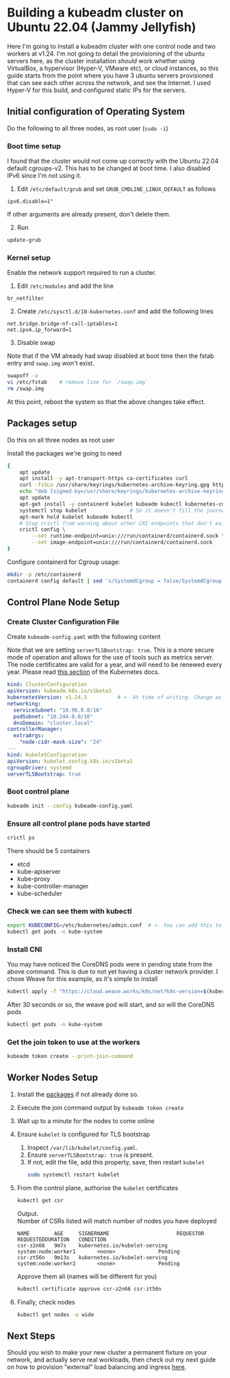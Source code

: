 # Building a kubeadm cluster on Ubuntu 22.04 (Jammy Jellyfish)

Here I'm going to install a kubeadm cluster with one control node and two workers at v1.24. I'm not going to detail the provisioning of the ubuntu servers here, as the cluster installation *should* work whether using VirtualBox, a hypervisor (Hyper-V, VMware etc), or cloud instances, so this guide starts from the point where you have 3 ubuntu servers provisioned that can see each other across the network, and see the Internet. I used Hyper-V for this build, and configured static IPs for the servers.

## Initial configuration of Operating System

Do the following to all three nodes, as root user (`sudo -i`)

### Boot time setup

I found that the cluster would not come up correctly with the Ubuntu 22.04 default cgroups-v2. This has to be changed at boot time. I also disabled IPv6 since I'm not using it.

1. Edit `/etc/default/grub` and set `GRUB_CMDLINE_LINUX_DEFAULT` as follows

```
ipv6.disable=1"
```

If other arguments are already present, don't delete them.

2. Run

```bash
update-grub
```

### Kernel setup

Enable the network support required to run a cluster.

1. Edit `/etc/modules` and add the line

```
br_netfilter
```

2. Create `/etc/sysctl.d/10-kubernetes.conf` and add the following lines

```
net.bridge.bridge-nf-call-iptables=1
net.ipv4.ip_forward=1
```

3. Disable swap

Note that if the VM already had swap disabled at boot time then the fstab entry and `swap.img` won't exist.

```bash
swapoff -a
vi /etc/fstab    # remove line for `/swap.img`
rm /swap.img
```

At this point, reboot the system so that the above changes take effect.

## Packages setup

Do this on all three nodes as root user

Install the packages we're going to need

```bash
{
    apt update
    apt install -y apt-transport-https ca-certificates curl
    curl -fsSLo /usr/share/keyrings/kubernetes-archive-keyring.gpg https://packages.cloud.google.com/apt/doc/apt-key.gpg
    echo "deb [signed-by=/usr/share/keyrings/kubernetes-archive-keyring.gpg] https://apt.kubernetes.io/ kubernetes-xenial main" > /etc/apt/sources.list.d/kubernetes.list
    apt update
    apt-get install -y containerd kubelet kubeadm kubectl kubernetes-cni
    systemctl stop kubelet              # So it doesn't fill the journal with errors
    apt-mark hold kubelet kubeadm kubectl
    # Stop crictl from warning about other CRI endpoints that don't exist
    crictl config \
        --set runtime-endpoint=unix:///run/containerd/containerd.sock \
        --set image-endpoint=unix:///run/containerd/containerd.sock
}
```

Configure containerd for Cgroup usage:

```bash
mkdir -p /etc/containerd
containerd config default | sed 's/SystemdCgroup = false/SystemdCgroup = true/' > /etc/containerd/config.toml
```

## Control Plane Node Setup

### Create Cluster Configuration File

Create `kubeadm-config.yaml` with the following content

Note that we are setting `serverTLSBootstrap: true`. This is a more secure mode of operation and allows for the use of tools such as metrics server. The node certificates are valid for a year, and will need to be renewed every year. Please read [this section](https://kubernetes.io/docs/tasks/administer-cluster/kubeadm/kubeadm-certs/#kubelet-serving-certs) of the Kubernetes docs.

```yaml
kind: ClusterConfiguration
apiVersion: kubeadm.k8s.io/v1beta3
kubernetesVersion: v1.24.3          # <- At time of writing. Change as appropriate
networking:
  serviceSubnet: "10.96.0.0/16"
  podSubnet: "10.244.0.0/16"
  dnsDomain: "cluster.local"
controllerManager:
  extraArgs:
    "node-cidr-mask-size": "24"
---
kind: KubeletConfiguration
apiVersion: kubelet.config.k8s.io/v1beta1
cgroupDriver: systemd
serverTLSBootstrap: true
```

### Boot control plane

```bash
kubeadm init --config kubeadm-config.yaml
```

### Ensure all control plane pods have started

```bash
crictl ps
```

There should be 5 containers

* etcd
* kube-apiserver
* kube-proxy
* kube-controller-manager
* kube-scheduler


### Check we can see them with kubectl

```bash
export KUBECONFIG=/etc/kubernetes/admin.conf  # <- You can add this to root's `.bashrc` to make it permanent.
kubectl get pods -n kube-system
```

### Install CNI

You may have noticed the CoreDNS pods were in pending state from the above command. This is due to not yet having a cluster network provider. I chose Weave for this example, as it's simple to install

```bash
kubectl apply -f "https://cloud.weave.works/k8s/net?k8s-version=$(kubectl version | base64 | tr -d '\n')"
```

After 30 seconds or so, the weave pod will start, and so will the CoreDNS pods

```bash
kubectl get pods -n kube-system
```

### Get the join token to use at the workers

```bash
kubeadm token create --print-join-command
```

## Worker Nodes Setup

1. Install the [packages](#packages-setup) if not already done so.
1. Execute the join command output by `kubeadm token create`
1. Wait up to a minute for the nodes to come online
1. Ensure `kubelet` is configured for TLS bootstrap
    1. Inspect `/var/lib/kubelet/config.yaml`.
    1. Ensure `serverTLSBootstrap: true` is present.
    1. If not, edit the file, add this property, save, then restart `kubelet`
       ```bash
       sudo systemctl restart kubelet
       ```
1. From the control plane, authorise the `kubelet` certificates
    ```bash
    kubectl get csr
    ```

    Output.</br>Number of CSRs listed will match number of nodes you have deployed

    ```
    NAME        AGE     SIGNERNAME                      REQUESTOR                 REQUESTEDDURATION   CONDITION
    csr-z2n66   9m7s    kubernetes.io/kubelet-serving   system:node:worker1       <none>              Pending
    csr-zt56n   9m13s   kubernetes.io/kubelet-serving   system:node:worker2       <none>              Pending
    ```

    Approve them all (names will be different for you)

    ```bash
    kubectl certificate approve csr-z2n66 csr-zt56n
    ```
1. Finally, check nodes
    ```bash
    kubectl get nodes -o wide
    ```

## Next Steps

Should you wish to make your new cluster a permanent fixture on your network, and actually serve real workloads, then check out my next guide on how to provision "external" load balancing and ingress [here](https://github.com/fireflycons/howto-install-metallb).